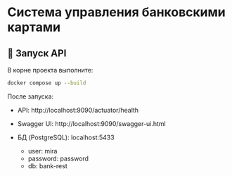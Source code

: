 # Система управления банковскими картами

## 🚀 Запуск API

В корне проекта выполните:
   ```bash
   docker compose up --build
   ```

После запуска:

- API: http://localhost:9090/actuator/health

- Swagger UI: http://localhost:9090/swagger-ui.html

- БД (PostgreSQL): localhost:5433
    - user: mira
    - password: password
    - db: bank-rest

